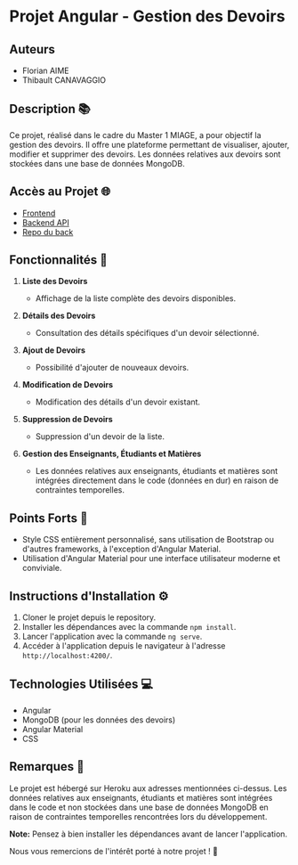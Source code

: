 # Projet Angular - Gestion des Devoirs

## Auteurs
- Florian AIME
- Thibault CANAVAGGIO

## Description 📚
Ce projet, réalisé dans le cadre du Master 1 MIAGE, a pour objectif la gestion des devoirs. Il offre une plateforme permettant de visualiser, ajouter, modifier et supprimer des devoirs. Les données relatives aux devoirs sont stockées dans une base de données MongoDB.

## Accès au Projet 🌐
- [Frontend](https://assignment-front-2c79479bd1b2.herokuapp.com/home)
- [Backend API](https://assignment-back-c0dfe7c8382c.herokuapp.com/api/assignments)
- [Repo du back](https://github.com/florian83440/projet_angular_m1_miage_back)

## Fonctionnalités 🚀
1. **Liste des Devoirs**
   - Affichage de la liste complète des devoirs disponibles.

2. **Détails des Devoirs**
   - Consultation des détails spécifiques d'un devoir sélectionné.

3. **Ajout de Devoirs**
   - Possibilité d'ajouter de nouveaux devoirs.

4. **Modification de Devoirs**
   - Modification des détails d'un devoir existant.

5. **Suppression de Devoirs**
   - Suppression d'un devoir de la liste.

6. **Gestion des Enseignants, Étudiants et Matières**
   - Les données relatives aux enseignants, étudiants et matières sont intégrées directement dans le code (données en dur) en raison de contraintes temporelles.

## Points Forts 🌟
- Style CSS entièrement personnalisé, sans utilisation de Bootstrap ou d'autres frameworks, à l'exception d'Angular Material.
- Utilisation d'Angular Material pour une interface utilisateur moderne et conviviale.

## Instructions d'Installation ⚙️
1. Cloner le projet depuis le repository.
2. Installer les dépendances avec la commande `npm install`.
3. Lancer l'application avec la commande `ng serve`.
4. Accéder à l'application depuis le navigateur à l'adresse `http://localhost:4200/`.

## Technologies Utilisées 💻
- Angular
- MongoDB (pour les données des devoirs)
- Angular Material
- CSS

## Remarques 📌
Le projet est hébergé sur Heroku aux adresses mentionnées ci-dessus. Les données relatives aux enseignants, étudiants et matières sont intégrées dans le code et non stockées dans une base de données MongoDB en raison de contraintes temporelles rencontrées lors du développement.

**Note:** Pensez à bien installer les dépendances avant de lancer l'application.

Nous vous remercions de l'intérêt porté à notre projet ! 🙌
